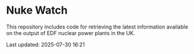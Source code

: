 # Nuke Watch

This repository includes code for retrieving the latest information available on the output of EDF nuclear power plants in the UK.

Last updated: 2025-07-30 16:21